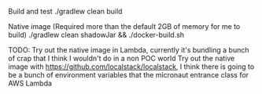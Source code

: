 Build and test
./gradlew clean build

Native image (Required more than the default 2GB of memory for me to build)
./gradlew clean shadowJar && ./docker-build.sh

TODO:
Try out the native image in Lambda, currently it's bundling a bunch of crap that I think I wouldn't do in a non POC world
Try out the native image with https://github.com/localstack/localstack, I think there is going to be a bunch of environment variables that the micronaut entrance class for AWS Lambda